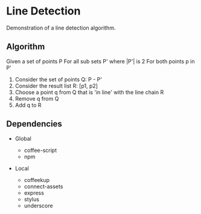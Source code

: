 # Line Detection

Demonstration of a line detection algorithm.

## Algorithm

Given a set of points P
For all sub sets P' where |P'| is 2
For both points p in P'

1. Consider the set of points Q: P - P'
2. Consider the result list R: [p1, p2]
3. Choose a point q from Q that is 'in line' with the line chain R
4. Remove q from Q
5. Add q to R

## Dependencies

+ Global
	* coffee-script
	* npm

+ Local
	* coffeekup
	* connect-assets
	* express
	* stylus
	* underscore